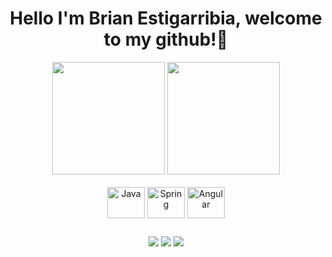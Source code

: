 <h1 align="center">  Hello I'm Brian Estigarribia, welcome to my github!👋</h1>

<div align="center">
   
  <img height="180em" src="https://github-readme-stats.vercel.app/api?username=BrianEstigarribiaMaia&show_icons=true&theme=vision-friendly-dark&include_all_commits=true&count_private=true">
  <img height="180em" src="https://github-readme-stats.vercel.app/api/top-langs/?username=BrianEstigarribiaMaia&layout=compact&langs_count=7&theme=vision-friendly-dark">
   </div>
    
  <div align="center"><br>
  <img align="center" alt="Java" height="50" width="60" src="https://cdn.jsdelivr.net/gh/devicons/devicon/icons/java/java-original-wordmark.svg">
  <img align="center" alt="Spring" height="50" width="60" src="https://cdn.jsdelivr.net/gh/devicons/devicon/icons/spring/spring-original-wordmark.svg">
  <img align="center" alt="Angular" height="50" width="60" src="https://cdn.jsdelivr.net/gh/devicons/devicon/icons/angularjs/angularjs-original.svg">
</div>
  
  ##
 
<div align="center"> 
 <a href="https://www.linkedin.com/in/brian-estigarribia-maia/" target="_blank"><img src="https://img.shields.io/badge/-LinkedIn-%230077B5?style=for-the-badge&logo=linkedin&logoColor=white" target="_blank"></a> 
  <a href="https://www.instagram.com/briandontexist" target="_blank"><img src="https://img.shields.io/badge/-Instagram-%23E4405F?style=for-the-badge&logo=instagram&logoColor=white" target="_blank"></a>
 <a href = "mailto:brianestigarribia@gmail.com"><img src="https://img.shields.io/badge/-Gmail-%23333?style=for-the-badge&logo=gmail&logoColor=white" target="_blank"></a>

  </div>

